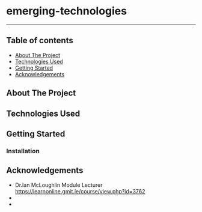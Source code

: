 # emerging-technologies
***

## Table of contents
* [About The Project](#about-the-project)
* [Technologies Used](#technologies-used)
* [Getting Started](#getting-started)
* [Acknowledgements](#acknowledgements)

## About The Project

## Technologies Used

## Getting Started

### Installation

## Acknowledgements

* Dr.Ian McLoughlin Module Lecturer https://learnonline.gmit.ie/course/view.php?id=3762
*
*
